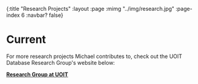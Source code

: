 {:title "Research Projects"
 :layout :page
 :mimg "../img/research.jpg"
 :page-index 6
 :navbar? false}

# Current

For more research projects Michael contributes to, check out the UOIT Database Research Group's website below:

**<a href="http://db.science.uoit.ca/" target="_blank">Research Group at UOIT</a>**
